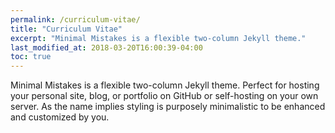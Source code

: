 ```yaml
---
permalink: /curriculum-vitae/
title: "Curriculum Vitae"
excerpt: "Minimal Mistakes is a flexible two-column Jekyll theme."
last_modified_at: 2018-03-20T16:00:39-04:00
toc: true
---
```


Minimal Mistakes is a flexible two-column Jekyll theme. Perfect for hosting your personal site, blog, or portfolio on GitHub or self-hosting on your own server. As the name implies styling is purposely minimalistic to be enhanced and customized by you.
